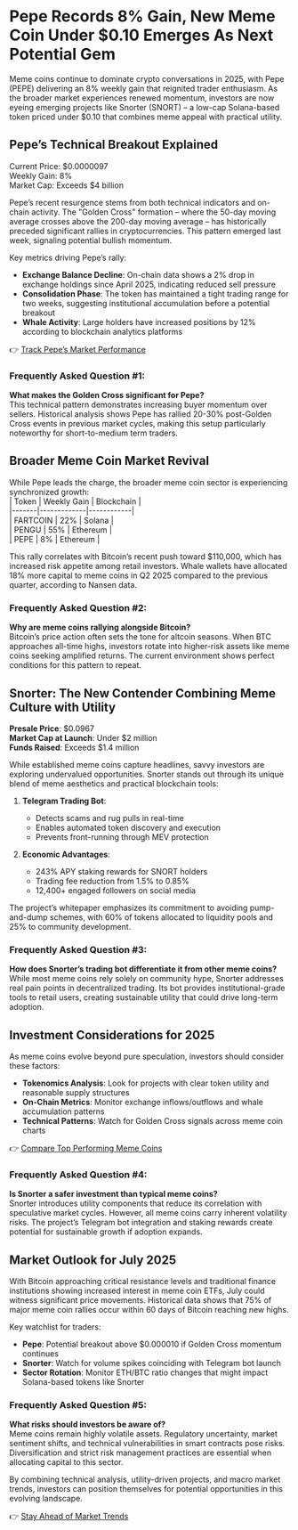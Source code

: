 # Pepe Records 8% Gain, New Meme Coin Under $0.10 Emerges As Next Potential Gem  

Meme coins continue to dominate crypto conversations in 2025, with Pepe (PEPE) delivering an 8% weekly gain that reignited trader enthusiasm. As the broader market experiences renewed momentum, investors are now eyeing emerging projects like Snorter (SNORT) – a low-cap Solana-based token priced under $0.10 that combines meme appeal with practical utility.  

## Pepe’s Technical Breakout Explained  

Current Price: $0.0000097  
Weekly Gain: 8%  
Market Cap: Exceeds $4 billion  

Pepe’s recent resurgence stems from both technical indicators and on-chain activity. The "Golden Cross" formation – where the 50-day moving average crosses above the 200-day moving average – has historically preceded significant rallies in cryptocurrencies. This pattern emerged last week, signaling potential bullish momentum.  

Key metrics driving Pepe’s rally:  
- **Exchange Balance Decline**: On-chain data shows a 2% drop in exchange holdings since April 2025, indicating reduced sell pressure  
- **Consolidation Phase**: The token has maintained a tight trading range for two weeks, suggesting institutional accumulation before a potential breakout  
- **Whale Activity**: Large holders have increased positions by 12% according to blockchain analytics platforms  

👉 [Track Pepe’s Market Performance](https://bit.ly/okx-bonus)  

### Frequently Asked Question #1:  
**What makes the Golden Cross significant for Pepe?**  
This technical pattern demonstrates increasing buyer momentum over sellers. Historical analysis shows Pepe has rallied 20-30% post-Golden Cross events in previous market cycles, making this setup particularly noteworthy for short-to-medium term traders.  

## Broader Meme Coin Market Revival  

While Pepe leads the charge, the broader meme coin sector is experiencing synchronized growth:  
| Token | Weekly Gain | Blockchain |  
|-------|-------------|------------|  
| FARTCOIN | 22% | Solana |  
| PENGU | 55% | Ethereum |  
| PEPE | 8% | Ethereum |  

This rally correlates with Bitcoin’s recent push toward $110,000, which has increased risk appetite among retail investors. Whale wallets have allocated 18% more capital to meme coins in Q2 2025 compared to the previous quarter, according to Nansen data.  

### Frequently Asked Question #2:  
**Why are meme coins rallying alongside Bitcoin?**  
Bitcoin’s price action often sets the tone for altcoin seasons. When BTC approaches all-time highs, investors rotate into higher-risk assets like meme coins seeking amplified returns. The current environment shows perfect conditions for this pattern to repeat.  

## Snorter: The New Contender Combining Meme Culture with Utility  

**Presale Price**: $0.0967  
**Market Cap at Launch**: Under $2 million  
**Funds Raised**: Exceeds $1.4 million  

While established meme coins capture headlines, savvy investors are exploring undervalued opportunities. Snorter stands out through its unique blend of meme aesthetics and practical blockchain tools:  

1. **Telegram Trading Bot**:  
   - Detects scams and rug pulls in real-time  
   - Enables automated token discovery and execution  
   - Prevents front-running through MEV protection  

2. **Economic Advantages**:  
   - 243% APY staking rewards for SNORT holders  
   - Trading fee reduction from 1.5% to 0.85%  
   - 12,400+ engaged followers on social media  

The project’s whitepaper emphasizes its commitment to avoiding pump-and-dump schemes, with 60% of tokens allocated to liquidity pools and 25% to community development.  

### Frequently Asked Question #3:  
**How does Snorter’s trading bot differentiate it from other meme coins?**  
While most meme coins rely solely on community hype, Snorter addresses real pain points in decentralized trading. Its bot provides institutional-grade tools to retail users, creating sustainable utility that could drive long-term adoption.  

## Investment Considerations for 2025  

As meme coins evolve beyond pure speculation, investors should consider these factors:  
- **Tokenomics Analysis**: Look for projects with clear token utility and reasonable supply structures  
- **On-Chain Metrics**: Monitor exchange inflows/outflows and whale accumulation patterns  
- **Technical Patterns**: Watch for Golden Cross signals across meme coin charts  

👉 [Compare Top Performing Meme Coins](https://bit.ly/okx-bonus)  

### Frequently Asked Question #4:  
**Is Snorter a safer investment than typical meme coins?**  
Snorter introduces utility components that reduce its correlation with speculative market cycles. However, all meme coins carry inherent volatility risks. The project’s Telegram bot integration and staking rewards create potential for sustainable growth if adoption expands.  

## Market Outlook for July 2025  

With Bitcoin approaching critical resistance levels and traditional finance institutions showing increased interest in meme coin ETFs, July could witness significant price movements. Historical data shows that 75% of major meme coin rallies occur within 60 days of Bitcoin reaching new highs.  

Key watchlist for traders:  
- **Pepe**: Potential breakout above $0.000010 if Golden Cross momentum continues  
- **Snorter**: Watch for volume spikes coinciding with Telegram bot launch  
- **Sector Rotation**: Monitor ETH/BTC ratio changes that might impact Solana-based tokens like Snorter  

### Frequently Asked Question #5:  
**What risks should investors be aware of?**  
Meme coins remain highly volatile assets. Regulatory uncertainty, market sentiment shifts, and technical vulnerabilities in smart contracts pose risks. Diversification and strict risk management practices are essential when allocating capital to this sector.  

By combining technical analysis, utility-driven projects, and macro market trends, investors can position themselves for potential opportunities in this evolving landscape.  

👉 [Stay Ahead of Market Trends](https://bit.ly/okx-bonus)